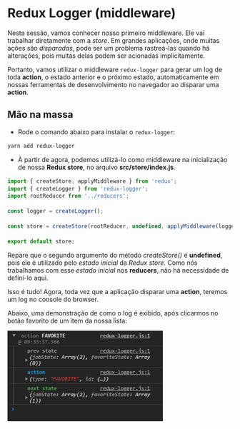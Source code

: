 # Redux Logger (middleware)

Nesta sessão, vamos conhecer nosso primeiro middleware. Ele vai trabalhar diretamente com a _store_. Em grandes aplicações, onde muitas ações são _disparadas_, pode ser um problema rastreá-las quando há alterações, pois muitas delas podem ser acionadas implicitamente.

Portanto, vamos utilizar o middleware `redux-logger` para gerar um log de toda **action**, o estado anterior e o próximo estado, automaticamente em nossas ferramentas de desenvolvimento no navegador ao disparar uma **action**.

## Mão na massa

- Rode o comando abaixo para instalar o `redux-logger`:

```bash
yarn add redux-logger
```

- À partir de agora, podemos utilizá-lo como middleware na inicialização de nossa **Redux store**, no arquivo **src/store/index.js**.

```javascript
import { createStore, applyMiddleware } from 'redux';
import { createLogger } from 'redux-logger';
import rootReducer from '../reducers';

const logger = createLogger();

const store = createStore(rootReducer, undefined, applyMiddleware(logger));

export default store;
```

Repare que o segundo argumento do método _createStore()_ é **undefined**, pois ele é utilizado pelo _estado inicial_ da _Redux store_. Como nós trabalhamos com esse _estado inicial_ nos **reducers**, não há necessidade de definí-lo aqui.

Isso é tudo! Agora, toda vez que a aplicação disparar uma **action**, teremos um log no console do browser.

Abaixo, uma demonstração de como o log é exibido, após clicarmos no botão favorito de um item da nossa lista:

![redux-logger](../../assets/images/redux-logger.png)
